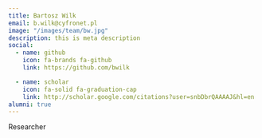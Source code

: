 ```yaml
---
title: Bartosz Wilk
email: b.wilk@cyfronet.pl
image: "/images/team/bw.jpg"
description: this is meta description
social:
  - name: github
    icon: fa-brands fa-github
    link: https://github.com/bwilk

  - name: scholar
    icon: fa-solid fa-graduation-cap
    link: http://scholar.google.com/citations?user=snbDbrQAAAAJ&hl=en
alumni: true
---
```


Researcher
